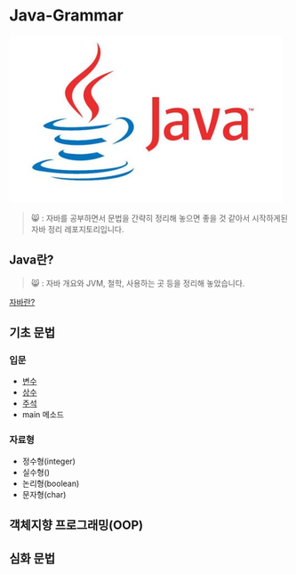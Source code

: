Java-Grammar
==========
![자바](./img/java.jpg)
> 😸 : 자바를 공부하면서 문법을 간략히 정리해 놓으면 좋을 것 같아서 
시작하게된 자바 정리 레포지토리입니다.  
  
## Java란?  
> 😸 : 자바 개요와 JVM, 철학, 사용하는 곳 등을 정리해 놓았습니다.
  
[자바란?](https://github.com/huewilliams/learning-Java/blob/master/what%20is%20Java.md)
## 기초 문법
  
### 입문
* [변수](https://github.com/huewilliams/learning-Java/blob/master/basic/variable/ReadMe.md)
* [상수](https://github.com/huewilliams/learning-Java/tree/master/basic/constant)
* [주석](https://github.com/huewilliams/learning-Java/blob/master/basic/comment/ReadMe.md)
* main 메소드

### 자료형
* 정수형(integer)
* 실수형()
* 논리형(boolean)
* 문자형(char)

## 객체지향 프로그래밍(OOP)  
## 심화 문법  